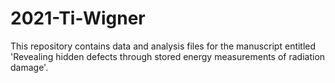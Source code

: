 # 2021-Ti-Wigner

This repository contains data and analysis files for the manuscript entitled 'Revealing hidden defects through stored energy measurements of radiation damage'.
